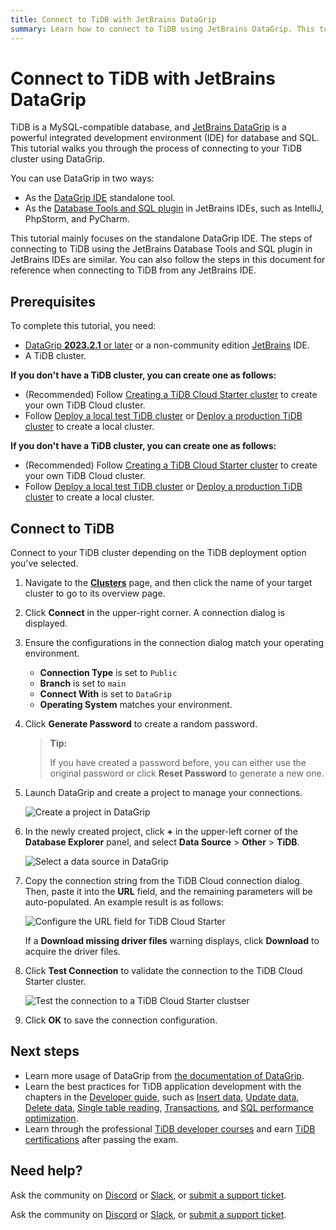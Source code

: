 ```yaml
---
title: Connect to TiDB with JetBrains DataGrip
summary: Learn how to connect to TiDB using JetBrains DataGrip. This tutorial also applies to the Database Tools and SQL plugin available in other JetBrains IDEs, such as IntelliJ, PhpStorm, and PyCharm.
---
```


# Connect to TiDB with JetBrains DataGrip

TiDB is a MySQL-compatible database, and [JetBrains DataGrip](https://www.jetbrains.com/help/datagrip/getting-started.html) is a powerful integrated development environment (IDE) for database and SQL. This tutorial walks you through the process of connecting to your TiDB cluster using DataGrip.

You can use DataGrip in two ways:

- As the [DataGrip IDE](https://www.jetbrains.com/datagrip/download) standalone tool.
- As the [Database Tools and SQL plugin](https://www.jetbrains.com/help/idea/relational-databases.html) in JetBrains IDEs, such as IntelliJ, PhpStorm, and PyCharm.

This tutorial mainly focuses on the standalone DataGrip IDE. The steps of connecting to TiDB using the JetBrains Database Tools and SQL plugin in JetBrains IDEs are similar. You can also follow the steps in this document for reference when connecting to TiDB from any JetBrains IDE.

## Prerequisites

To complete this tutorial, you need:

- [DataGrip **2023.2.1** or later](https://www.jetbrains.com/datagrip/download/) or a non-community edition [JetBrains](https://www.jetbrains.com/) IDE.
- A TiDB cluster.

<CustomContent platform="tidb">

**If you don't have a TiDB cluster, you can create one as follows:**

- (Recommended) Follow [Creating a TiDB Cloud Starter cluster](/develop/dev-guide-build-cluster-in-cloud.md) to create your own TiDB Cloud cluster.
- Follow [Deploy a local test TiDB cluster](/quick-start-with-tidb.md#deploy-a-local-test-cluster) or [Deploy a production TiDB cluster](/production-deployment-using-tiup.md) to create a local cluster.

</CustomContent>
<CustomContent platform="tidb-cloud">

**If you don't have a TiDB cluster, you can create one as follows:**

- (Recommended) Follow [Creating a TiDB Cloud Starter cluster](/develop/dev-guide-build-cluster-in-cloud.md) to create your own TiDB Cloud cluster.
- Follow [Deploy a local test TiDB cluster](https://docs.pingcap.com/tidb/stable/quick-start-with-tidb#deploy-a-local-test-cluster) or [Deploy a production TiDB cluster](https://docs.pingcap.com/tidb/stable/production-deployment-using-tiup) to create a local cluster.

</CustomContent>

## Connect to TiDB

Connect to your TiDB cluster depending on the TiDB deployment option you've selected.

1. Navigate to the [**Clusters**](https://console.tidb.io/project/clusters) page, and then click the name of your target cluster to go to its overview page.

2. Click **Connect** in the upper-right corner. A connection dialog is displayed.

3. Ensure the configurations in the connection dialog match your operating environment.

    - **Connection Type** is set to `Public`
    - **Branch** is set to `main`
    - **Connect With** is set to `DataGrip`
    - **Operating System** matches your environment.

4. Click **Generate Password** to create a random password.

    > **Tip:**
    >
    > If you have created a password before, you can either use the original password or click **Reset Password** to generate a new one.

5. Launch DataGrip and create a project to manage your connections.

    ![Create a project in DataGrip](https://docs-download.pingcap.com/media/images/docs/develop/datagrip-create-project.jpg)

6. In the newly created project, click **+** in the upper-left corner of the **Database Explorer** panel, and select **Data Source** > **Other** > **TiDB**.

    ![Select a data source in DataGrip](https://docs-download.pingcap.com/media/images/docs/develop/datagrip-data-source-select.jpg)

7. Copy the connection string from the TiDB Cloud connection dialog. Then, paste it into the **URL** field, and the remaining parameters will be auto-populated. An example result is as follows:

    ![Configure the URL field for TiDB Cloud Starter](https://docs-download.pingcap.com/media/images/docs/develop/datagrip-url-paste.jpg)

    If a **Download missing driver files** warning displays, click **Download** to acquire the driver files.

8. Click **Test Connection** to validate the connection to the TiDB Cloud Starter cluster.

    ![Test the connection to a TiDB Cloud Starter clustser](https://docs-download.pingcap.com/media/images/docs/develop/datagrip-test-connection.jpg)

9. Click **OK** to save the connection configuration.

## Next steps

- Learn more usage of DataGrip from [the documentation of DataGrip](https://www.jetbrains.com/help/datagrip/getting-started.html).
- Learn the best practices for TiDB application development with the chapters in the [Developer guide](/develop/dev-guide-overview.md), such as [Insert data](/develop/dev-guide-insert-data.md), [Update data](/develop/dev-guide-update-data.md), [Delete data](/develop/dev-guide-delete-data.md), [Single table reading](/develop/dev-guide-get-data-from-single-table.md), [Transactions](/develop/dev-guide-transaction-overview.md), and [SQL performance optimization](/develop/dev-guide-optimize-sql-overview.md).
- Learn through the professional [TiDB developer courses](https://www.pingcap.com/education/) and earn [TiDB certifications](https://www.pingcap.com/education/certification/) after passing the exam.

## Need help?

<CustomContent platform="tidb">

Ask the community on [Discord](https://discord.gg/DQZ2dy3cuc?utm_source=doc) or [Slack](https://slack.tidb.io/invite?team=tidb-community&channel=everyone&ref=pingcap-docs), or [submit a support ticket](/support.md).

</CustomContent>

<CustomContent platform="tidb-cloud">

Ask the community on [Discord](https://discord.gg/DQZ2dy3cuc?utm_source=doc) or [Slack](https://slack.tidb.io/invite?team=tidb-community&channel=everyone&ref=pingcap-docs), or [submit a support ticket](https://tidb.support.pingcap.com/).

</CustomContent>
